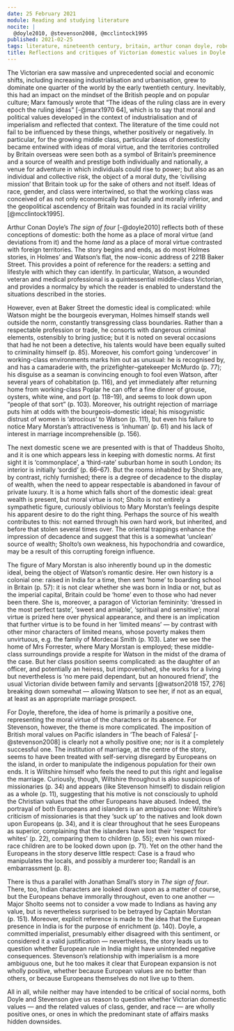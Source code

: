 ```yaml
---
date: 25 February 2021
module: Reading and studying literature
nocite: |
  @doyle2010, @stevenson2008, @mcclintock1995
published: 2021-02-25
tags: literature, nineteenth century, britain, arthur conan doyle, robert louis stevenson
title: Reflections and critiques of Victorian domestic values in Doyle’s *The Sign of Four* and Stevenson’s *The Beach of Falesá*
---
```


The Victorian era saw massive and unprecedented social and economic shifts, including increasing industrialisation and urbanisation, grew to dominate one quarter of the world by the early twentieth century. Inevitably, this had an impact on the mindset of the British people and on popular culture; Marx famously wrote that “The ideas of the ruling class are in every epoch the ruling ideas” [-@marx1970 64], which is to say that moral and political values developed in the context of industrialisation and of imperialism and reflected that context. The literature of the time could not fail to be influenced by these things, whether positively or negatively. In particular, for the growing middle class, particular ideas of domesticity became entwined with ideas of moral virtue, and the territories controlled by Britain overseas were seen both as a symbol of Britain’s preeminence and a source of wealth and prestige both individually and nationally, a venue for adventure in which individuals could rise to power; but also as an individual and collective risk, the object of a moral duty, the ‘civilising mission’ that Britain took up for the sake of others and not itself. Ideas of race, gender, and class were intertwined, so that the working class was conceived of as not only economically but racially and morally inferior, and the geopolitical ascendency of Britain was founded in its racial virility [@mcclintock1995].

Arthur Conan Doyle’s *The sign of four* [-@doyle2010] reflects both of these conceptions of domestic: both the home as a place of moral virtue (and deviations from it) and the home *land* as a place of moral virtue contrasted with foreign territories. The story begins and ends, as do most Holmes stories, in Holmes’ and Watson’s flat, the now-iconic address of 221B Baker Street. This provides a point of reference for the readers: a setting and lifestyle with which they can identify. In particular, Watson, a wounded veteran and medical professional is a quintessential middle-class Victorian, and provides a normalcy by which the reader is enabled to understand the situations described in the stories.

However, even at Baker Street the domestic ideal is complicated: while Watson might be the bourgeois everyman, Holmes himself stands well outside the norm, constantly transgressing class boundaries. Rather than a respectable profession or trade, he consorts with dangerous criminal elements, ostensibly to bring justice; but it is noted on several occasions that had he not been a detective, his talents would have been equally suited to criminality himself (p. 85). Moreover, his comfort going ‘undercover’ in working-class environments marks him out as unusual: he is recognised by, and has a camaraderie with, the prizefighter–gatekeeper McMurdo (p. 77); his disguise as a seaman is convincing enough to fool even Watson, after several years of cohabitation (p. 116), and yet immediately after returning home from working-class Poplar he can offer a fine dinner of grouse, oysters, white wine, and port (p. 118–19), and seems to look down upon “people of that sort” (p. 103). Moreover, his outright rejection of marriage puts him at odds with the bourgeois–domestic ideal; his misogynistic distrust of women is ‘atrocious’ to Watson (p. 111), but even his failure to notice Mary Morstan’s attractiveness is ‘inhuman’ (p. 61) and his lack of interest in marriage incomprehensible (p. 156).

The next domestic scene we are presented with is that of Thaddeus Sholto, and it is one which appears less in keeping with domestic norms. At first sight it is ‘commonplace’, a ‘third-rate’ suburban home in south London; its interior is initially ‘sordid’ (p. 66–67). But the rooms inhabited by Sholto are, by contrast, richly furnished; there is a degree of decadence to the display of wealth, when the need to appear respectable is abandoned in favour of private luxury. It is a home which falls short of the domestic ideal: great wealth is present, but moral virtue is not; Sholto is not entirely a sympathetic figure, curiously oblivious to Mary Morstan’s feelings despite his apparent desire to do the right thing. Perhaps the source of his wealth contributes to this: not earned through his own hard work, but inherited, and before that stolen several times over. The oriental trappings enhance the impression of decadence and suggest that this is a somewhat ‘unclean’ source of wealth; Sholto’s own weakness, his hypochondria and cowardice, may be a result of this corrupting foreign influence.

The figure of Mary Morstan is also inherently bound up in the domestic ideal, being the object of Watson’s romantic desire. Her own history is a colonial one: raised in India for a time, then sent ‘home’ to boarding school in Britain (p. 57): it is not clear whether she was born in India or not, but as the imperial capital, Britain could be ‘home’ even to those who had never been there. She is, moreover, a paragon of Victorian femininity: ‘dressed in the most perfect taste’, ‘sweet and amiable’, ‘spiritual and sensitive’; moral virtue is prized here over physical appearance, and there is an implication that further virtue is to be found in her ‘limited means’ — by contrast with other minor characters of limited means, whose poverty makes them unvirtuous, e.g. the family of Mordecai Smith (p. 103). Later we see the home of Mrs Forrester, where Mary Morstan is employed; these middle-class surroundings provide a respite for Watson in the midst of the drama of the case. But her class position seems complicated: as the daughter of an officer, and potentially an heiress, but impoverished, she works for a living but nevertheless is ‘no mere paid dependant, but an honoured friend’, the usual Victorian divide between family and servants [@watson2018 157, 276] breaking down somewhat — allowing Watson to see her, if not as an equal, at least as an appropriate marriage prospect.

For Doyle, therefore, the idea of home is primarily a positive one, representing the moral virtue of the characters or its absence. For Stevenson, however, the theme is more complicated. The imposition of British moral values on Pacific islanders in ‘The beach of Falesá’ [-@stevenson2008] is clearly not a wholly positive one; nor is it a completely successful one. The institution of marriage, at the centre of the story, seems to have been treated with self-serving disregard by Europeans on the island, in order to manipulate the indigenous population for their own ends. It is Wiltshire himself who feels the need to put this right and legalise the marriage. Curiously, though, Wiltshire throughout is also suspicious of missionaries (p. 34) and appears (like Stevenson himself) to disdain religion as a whole (p. 11), suggesting that his motive is not consciously to uphold the Christian values that the other Europeans have abused. Indeed, the portrayal of both Europeans and islanders is an ambiguous one: Wiltshire’s criticism of missionaries is that they ‘suck up’ to the natives and look down upon Europeans (p. 34), and it is clear throughout that he sees Europeans as superior, complaining that the islanders have lost their ‘respect for whites’ (p. 22), comparing them to children (p. 55); even his own mixed-race children are to be looked down upon (p. 71). Yet on the other hand the Europeans in the story deserve little respect: Case is a fraud who manipulates the locals, and possibly a murderer too; Randall is an embarrassment (p. 8).

There is thus a parallel with Jonathan Small’s story in *The sign of four*. There, too, Indian characters are looked down upon as a matter of course, but the Europeans behave immorally throughout, even to one another — Major Sholto seems not to consider a vow made to Indians as having any value, but is nevertheless surprised to be betrayed by Captain Morstan (p. 151). Moreover, explicit reference is made to the idea that the European presence in India is for the purpose of enrichment (p. 140). Doyle, a committed imperialist, presumably either disagreed with this sentiment, or considered it a valid justification — nevertheless, the story leads us to question whether European rule in India might have unintended negative consequences. Stevenson’s relationship with imperialism is a more ambiguous one, but he too makes it clear that European expansion is not wholly positive, whether because European values are no better than others, or because Europeans themselves do not live up to them.

All in all, while neither may have intended to be critical of social norms, both Doyle and Stevenson give us reason to question whether Victorian domestic values — and the related values of class, gender, and race — are wholly positive ones, or ones in which the predominant state of affairs masks hidden downsides.
